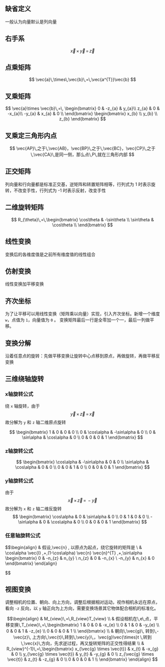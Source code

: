     
## 缺省定义

一般认为向量默认是列向量

## 右手系

$$
\vec{x}\,\times\,\vec{y}\,=\,\vec{z}
$$

## 点乘矩阵

$$
\vec{a}\,\times\,\vec{b}\,=\,\vec{a^{T}}\vec{b}
$$

## 叉乘矩阵

$$
\vec{a}\times \vec{b}\,=\,
\begin{bmatrix}
0 & -z_{a} & y_{a}\\
z_{a} & 0 & -x_{a}\\
-y_{a} & x_{a} & 0 \\
\end{bmatrix}
\begin{bmatrix}
x_{b} \\
y_{b} \\
z_{b}
\end{bmatrix}
$$


## 叉乘定三角形内点

$$
\vec{AP}\,之于\,\vec{AB}，\vec{BP}\,之于\,\vec{BC}，\vec{CP}\,之于\,\vec{CA}\,是同一侧，那么点\,P\,就在三角形内部
$$

## 正交矩阵

列向量和行向量都是标准正交基，逆矩阵和转置矩阵相等，行列式为 1 时表示旋转，不改变手性，行列式为 -1 时表示反射，改变手性

## 二维旋转矩阵

$$
R_{\theta}\,=\,\begin{bmatrix}
\cos\theta & -\sin\theta \\
\sin\theta & \cos\theta \\
\end{bmatrix}
$$


## 线性变换

变换后的各维度值是之前所有维度值的线性组合

## 仿射变换

线性变换加平移变换

## 齐次坐标

为了让平移可以用线性变换（矩阵乘以向量）实现，引入齐次坐标。新增一个维度 `w`，点值为 `1`，向量值为 `0` 。 变换矩阵最后一行是全零加一个一，最后一列做平移。 


## 变换分解

沿着任意点的旋转：先做平移变换让旋转中心点移到原点，再做旋转，再做平移反变换


## 三维绕轴旋转

### x轴旋转公式

绕 `x`  轴旋转，由于 $$
\vec{y}\,\times\,\vec{z}\,=\,\vec{x}
$$
故分解为 `y` 和 `z` 轴二维原点旋转

$$
\begin{bmatrix}
1 & 0 & 0 & 0 \\
0 & \cos\alpha & -\sin\alpha & 0 \\
0 & \sin\alpha & \cos\alpha & 0 \\
0 & 0 & 0 & 1
\end{bmatrix}
$$

### z轴旋转公式

$$
\begin{bmatrix}
\cos\alpha & -\sin\alpha & 0 & 0 \\
\sin\alpha & \cos\alpha & 0 & 0 \\
0 & 0 & 1 & 0 \\
0 & 0 & 0 & 1
\end{bmatrix}
$$

### y轴旋转公式

由于 $$
\vec{x} \, \times \, \vec{z} \,=\,-\vec{y}
$$
故分解为 `x` 和  `z`  轴二维反旋转
$$
\begin{bmatrix}
\cos\alpha & 0 & \sin\alpha & 0 \\
0 & 1 & 0 & 0 \\
-\sin\alpha & 0 & \cos\alpha & 0 \\
0 & 0 & 0 & 1
\end{bmatrix}
$$

### 任意轴旋转公式

 $$\begin{align}
 & 假设\,\vec{n} \, 以原点为起点，绕它旋转的矩阵是 \\
 & \cos\alpha  \vec{I} \,+\,(1-\cos\alpha) \vec{n} \vec{n}^{T} \,+\,\sin\alpha   \begin{bmatrix}
0 & -n_{z} & n_{y} \\
n_{z} & 0 & -n_{x} \\
-n_{y} & n_{x} & 0
\end{bmatrix}
\end{align}

$$

##  视图变换

调整相机的位置、朝向、向上方向，调整后根据相对运动，视作相机永远在原点，看向 `-z` 反向，以 `y` 轴正向为上方向，需要变换场景其它物体配合相机的标准化。

$$\begin{align}
 & M_{view}\,=\,R_{view}T_{view} \\
 & 假设相机在\,e\,点，平移变换\,T_{view}\,=\,\begin{bmatrix}
1 & 0 & 0 & -x_{e} \\
0 & 1 & 0 & -y_{e} \\
0 & 0 & 1 & -z_{e} \\
0 & 0 & 0 & 1 \\
\end{bmatrix} \\
 & 朝向\,\vec{g}\, 转到\,-\vec{z}\, 上方向\,\vec{t}\,转到\,\vec{y}\,，\vec{g}\vec{\times}t \,转到\,\vec{x}\,方向，先求逆过程，再又旋转矩阵的正交性得结果 \\
 & R_{view}^{-1}\,=\,\begin{bmatrix}
x_{\vec{g} \times \vec{t}} & x_{t} & -x_{g} & 0 \\
y_{\vec{g} \times \vec{t}} & y_{t} & -y_{g} & 0  \\
z_{\vec{g} \times \vec{t}} & z_{t} & -z_{g} & 0  \\
0 & 0 & 0 & 1 \\
\end{bmatrix}
\end{align}
$$